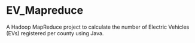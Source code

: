 # EV_Mapreduce

A Hadoop MapReduce project to calculate the number of Electric Vehicles (EVs) registered per county using Java.






